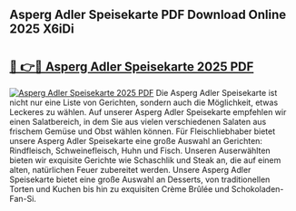 ## Asperg Adler Speisekarte PDF Download Online 2025 X6iDi

# <h2><a href="http://gcboyl.nevu.top/?p=Asperg+Adler+Speisekarte">🔗 👉🔴 Asperg Adler Speisekarte 2025 PDF</a></h2>

[![Asperg Adler Speisekarte 2025 PDF](https://i.imgur.com/dBaPXMq.png)](http://gcboyl.nevu.top/?p=Asperg+Adler+Speisekarte)
Die Asperg Adler Speisekarte ist nicht nur eine Liste von Gerichten, sondern auch die Möglichkeit, etwas Leckeres zu wählen. Auf unserer Asperg Adler Speisekarte empfehlen wir einen Salatbereich, in dem Sie aus vielen verschiedenen Salaten aus frischem Gemüse und Obst wählen können. Für Fleischliebhaber bietet unsere Asperg Adler Speisekarte eine große Auswahl an Gerichten: Rindfleisch, Schweinefleisch, Huhn und Fisch. Unseren Auserwählten bieten wir exquisite Gerichte wie Schaschlik und Steak an, die auf einem alten, natürlichen Feuer zubereitet werden. Unsere Asperg Adler Speisekarte bietet eine große Auswahl an Desserts, von traditionellen Torten und Kuchen bis hin zu exquisiten Crème Brûlée und Schokoladen-Fan-Si.
